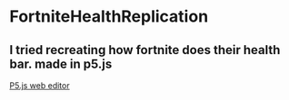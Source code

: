 # FortniteHealthReplication
I tried recreating how fortnite does their health bar. made in p5.js
---
[P5.js web editor](https://editor.p5js.org/gclebor-16/sketches/apsoGI3M4)
